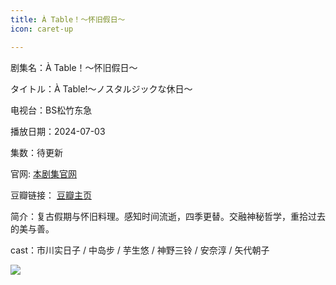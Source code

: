 ```yaml
---
title: À Table！～怀旧假日～
icon: caret-up

---
```


剧集名：À Table！～怀旧假日～

タイトル：À Table!〜ノスタルジックな休日〜

电视台：BS松竹东急

播放日期：2024-07-03

集数：待更新

官网: [本剧集官网](https://www.shochiku-tokyu.co.jp/atable-nostalgiques/)

豆瓣链接： [豆瓣主页](https://movie.douban.com/subject/36713575/)


简介：复古假期与怀旧料理。感知时间流逝，四季更替。交融神秘哲学，重拾过去的美与善。

cast：市川实日子 / 中岛步 / 芋生悠 / 神野三铃 / 安奈淳 / 矢代朝子

![](https://listpic.tsgsanjiao.com/2024/2024atable.jpg)